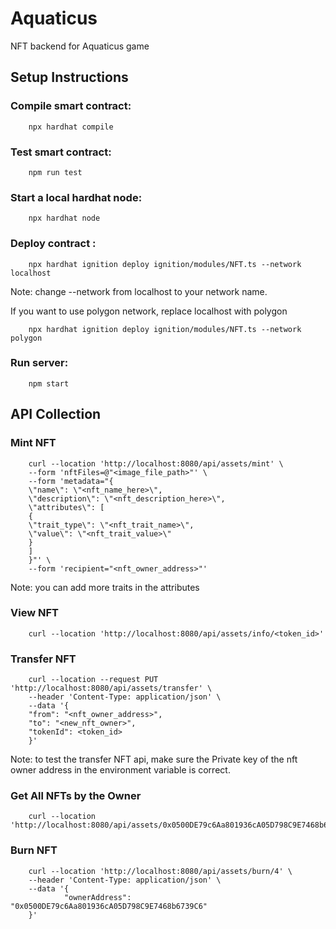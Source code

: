 # Aquaticus

NFT backend for Aquaticus game

## Setup Instructions

### Compile smart contract:

        npx hardhat compile

### Test smart contract:

        npm run test

### Start a local hardhat node:

        npx hardhat node

### Deploy contract :

        npx hardhat ignition deploy ignition/modules/NFT.ts --network localhost

Note: change --network from localhost to your network name.

If you want to use polygon network, replace localhost with polygon

        npx hardhat ignition deploy ignition/modules/NFT.ts --network polygon

### Run server:

        npm start

## API Collection

### Mint NFT

        curl --location 'http://localhost:8080/api/assets/mint' \
        --form 'nftFiles=@"<image_file_path>"' \
        --form 'metadata="{
        \"name\": \"<nft_name_here>\",
        \"description\": \"<nft_description_here>\",
        \"attributes\": [
        {
        \"trait_type\": \"<nft_trait_name>\",
        \"value\": \"<nft_trait_value>\"
        }
        ]
        }"' \
        --form 'recipient="<nft_owner_address>"'

Note: you can add more traits in the attributes

### View NFT

        curl --location 'http://localhost:8080/api/assets/info/<token_id>'

### Transfer NFT

        curl --location --request PUT 'http://localhost:8080/api/assets/transfer' \
        --header 'Content-Type: application/json' \
        --data '{
        "from": "<nft_owner_address>",
        "to": "<new_nft_owner>",
        "tokenId": <token_id>
        }'

Note: to test the transfer NFT api, make sure the Private key of the nft owner address in the environment variable is correct.

### Get All NFTs by the Owner

        curl --location 'http://localhost:8080/api/assets/0x0500DE79c6Aa801936cA05D798C9E7468b6739C6'

### Burn NFT

        curl --location 'http://localhost:8080/api/assets/burn/4' \
        --header 'Content-Type: application/json' \
        --data '{
                "ownerAddress": "0x0500DE79c6Aa801936cA05D798C9E7468b6739C6"
        }'
